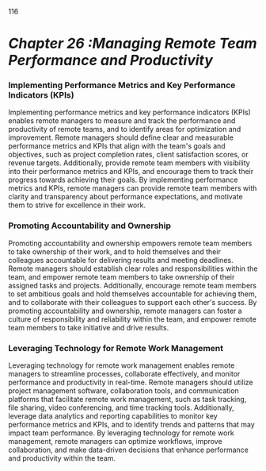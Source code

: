 
116



# ***Chapter 26 :Managing Remote Team Performance and Productivity***



### **Implementing Performance Metrics and Key Performance Indicators (KPIs)**

Implementing performance metrics and key performance indicators (KPIs) enables remote managers to measure and track the performance and productivity of remote teams, and to identify areas for optimization and improvement. Remote managers should define clear and measurable performance metrics and KPIs that align with the team's goals and objectives, such as project completion rates, client satisfaction scores, or revenue targets. Additionally, provide remote team members with visibility into their performance metrics and KPIs, and encourage them to track their progress towards achieving their goals. By implementing performance metrics and KPIs, remote managers can provide remote team members with clarity and transparency about performance expectations, and motivate them to strive for excellence in their work.

### **Promoting Accountability and Ownership**

Promoting accountability and ownership empowers remote team members to take ownership of their work, and to hold themselves and their colleagues accountable for delivering results and meeting deadlines. Remote managers should establish clear roles and responsibilities within the team, and empower remote team members to take ownership of their assigned tasks and projects. Additionally, encourage remote team members to set ambitious goals and hold themselves accountable for achieving them, and to collaborate with their colleagues to support each other's success. By promoting accountability and ownership, remote managers can foster a culture of responsibility and reliability within the team, and empower remote team members to take initiative and drive results. 

### **Leveraging Technology for Remote Work Management**

Leveraging technology for remote work management enables remote managers to streamline processes, collaborate effectively, and monitor performance and productivity in real-time. Remote managers should utilize project management software, collaboration tools, and communication platforms that facilitate remote work management, such as task tracking, file sharing, video conferencing, and time tracking tools. Additionally, leverage data analytics and reporting capabilities to monitor key performance metrics and KPIs, and to identify trends and patterns that may impact team performance. By leveraging technology for remote work management, remote managers can optimize workflows, improve collaboration, and make data-driven decisions that enhance performance and productivity within the team.
